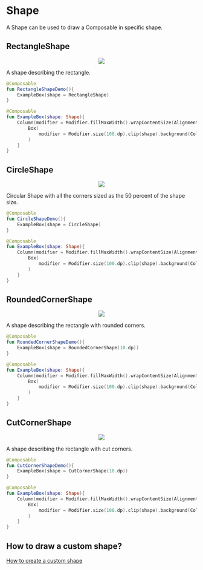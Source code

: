 <!---
This is the API of version 1.0.2
-->
# Shape
A Shape can be used to draw a Composable in specific shape.

## RectangleShape

<p align="center">
  <img src ="{{ site.images }}/foundation/shape/rectangleshape.png"  />
</p>

A shape describing the rectangle.

```kotlin
@Composable
fun RectangleShapeDemo(){
    ExampleBox(shape = RectangleShape)
}

@Composable
fun ExampleBox(shape: Shape){
    Column(modifier = Modifier.fillMaxWidth().wrapContentSize(Alignment.Center)) {
        Box(
            modifier = Modifier.size(100.dp).clip(shape).background(Color.Red)
        )
    }
}
```

## CircleShape

<p align="center">
  <img src ="{{ site.images }}/foundation/shape/circleshape.png"  />
</p>

Circular Shape with all the corners sized as the 50 percent of the shape size.

```kotlin
@Composable
fun CircleShapeDemo(){
    ExampleBox(shape = CircleShape)
}

@Composable
fun ExampleBox(shape: Shape){
    Column(modifier = Modifier.fillMaxWidth().wrapContentSize(Alignment.Center)) {
        Box(
            modifier = Modifier.size(100.dp).clip(shape).background(Color.Red)
        )
    }
}
```

## RoundedCornerShape

<p align="center">
  <img src ="{{ site.images }}/foundation/shape/roundedcornershape.png"  />
</p>

A shape describing the rectangle with rounded corners.

```kotlin
@Composable
fun RoundedCornerShapeDemo(){
    ExampleBox(shape = RoundedCornerShape(10.dp))
}

@Composable
fun ExampleBox(shape: Shape){
    Column(modifier = Modifier.fillMaxWidth().wrapContentSize(Alignment.Center)) {
        Box(
            modifier = Modifier.size(100.dp).clip(shape).background(Color.Red)
        )
    }
}
```

## CutCornerShape
<p align="center">
  <img src ="{{ site.images }}/foundation/shape/cutcornershape.png"  />
</p>

A shape describing the rectangle with cut corners.

```kotlin
@Composable
fun CutCornerShapeDemo(){
    ExampleBox(shape = CutCornerShape(10.dp))
}

@Composable
fun ExampleBox(shape: Shape){
    Column(modifier = Modifier.fillMaxWidth().wrapContentSize(Alignment.Center)) {
        Box(
            modifier = Modifier.size(100.dp).clip(shape).background(Color.Red)
        )
    }
}
```

## How to draw a custom shape?
[How to create a custom shape](../cookbook/how_to_create_custom_shape.md)
